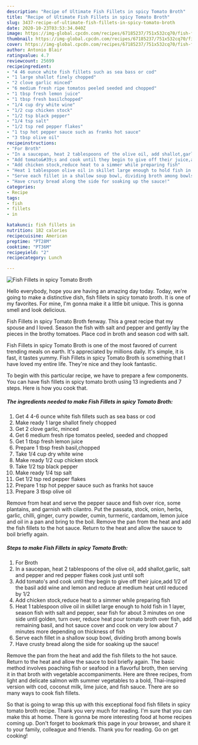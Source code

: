 ```yaml
---
description: "Recipe of Ultimate Fish Fillets in spicy Tomato Broth"
title: "Recipe of Ultimate Fish Fillets in spicy Tomato Broth"
slug: 3437-recipe-of-ultimate-fish-fillets-in-spicy-tomato-broth
date: 2020-10-23T03:53:34.040Z
image: https://img-global.cpcdn.com/recipes/67185237/751x532cq70/fish-fillets-in-spicy-tomato-broth-recipe-main-photo.jpg
thumbnail: https://img-global.cpcdn.com/recipes/67185237/751x532cq70/fish-fillets-in-spicy-tomato-broth-recipe-main-photo.jpg
cover: https://img-global.cpcdn.com/recipes/67185237/751x532cq70/fish-fillets-in-spicy-tomato-broth-recipe-main-photo.jpg
author: Antonio Blair
ratingvalue: 4.7
reviewcount: 25699
recipeingredient:
- "4 46 ounce white fish fillets such as sea bass or cod"
- "1 large shallot finely chopped"
- "2 clove garlic minced"
- "6 medium fresh ripe tomatos peeled seeded and chopped"
- "1 tbsp fresh lemon juice"
- "1 tbsp fresh basilchopped"
- "1/4 cup dry white wine"
- "1/2 cup chicken stock"
- "1/2 tsp black pepper"
- "1/4 tsp salt"
- "1/2 tsp red pepper flakes"
- "1 tsp hot pepper sauce such as franks hot sauce"
- "3 tbsp olive oil"
recipeinstructions:
- "For Broth"
- "In a saucepan, heat 2 tablespoons of the olive oil, add shallot,garlic, salt and pepper and red pepper flakes cook just until soft"
- "Add tomato&#39;s and cook until they begin to give off their juice,add 1/2 of the basil add wine and lemon and reduce at medium heat until reduced by 1/2"
- "Add chicken stock,reduce heat to a simmer while preparing fish"
- "Heat 1 tablespoon olive oil in skillet large enough to hold fish in 1 layer, season fish with salt and pepper, sear fish for about 3 minutes on one side until golden, turn over, reduce heat pour tomato broth over fish, add remaining basil, and hot sauce cover and cook on very low about 7 minutes more depending on thickness of fish"
- "Serve each fillet in a shallow soup bowl, dividing broth among bowls"
- "Have crusty bread along the side for soaking up the sauce!"
categories:
- Recipe
tags:
- fish
- fillets
- in

katakunci: fish fillets in 
nutrition: 182 calories
recipecuisine: American
preptime: "PT28M"
cooktime: "PT36M"
recipeyield: "2"
recipecategory: Lunch

---
```



![Fish Fillets in spicy Tomato Broth](https://img-global.cpcdn.com/recipes/67185237/751x532cq70/fish-fillets-in-spicy-tomato-broth-recipe-main-photo.jpg)

Hello everybody, hope you are having an amazing day today. Today, we're going to make a distinctive dish, fish fillets in spicy tomato broth. It is one of my favorites. For mine, I'm gonna make it a little bit unique. This is gonna smell and look delicious.

Fish Fillets in spicy Tomato Broth fenway. This a great recipe that my spouse and I loved. Season the fish with salt and pepper and gently lay the pieces in the brothy tomatoes. Place cod in broth and season cod with salt.

Fish Fillets in spicy Tomato Broth is one of the most favored of current trending meals on earth. It's appreciated by millions daily. It's simple, it is fast, it tastes yummy. Fish Fillets in spicy Tomato Broth is something that I have loved my entire life. They're nice and they look fantastic.


To begin with this particular recipe, we have to prepare a few components. You can have fish fillets in spicy tomato broth using 13 ingredients and 7 steps. Here is how you cook that.

<!--inarticleads1-->

##### The ingredients needed to make Fish Fillets in spicy Tomato Broth:

1. Get 4 4-6 ounce white fish fillets such as sea bass or cod
1. Make ready 1 large shallot finely chopped
1. Get 2 clove garlic, minced
1. Get 6 medium fresh ripe tomatos peeled, seeded and chopped
1. Get 1 tbsp fresh lemon juice
1. Prepare 1 tbsp fresh basil,chopped
1. Take 1/4 cup dry white wine
1. Make ready 1/2 cup chicken stock
1. Take 1/2 tsp black pepper
1. Make ready 1/4 tsp salt
1. Get 1/2 tsp red pepper flakes
1. Prepare 1 tsp hot pepper sauce such as franks hot sauce
1. Prepare 3 tbsp olive oil


Remove from heat and serve the pepper sauce and fish over rice, some plantains, and garnish with cilantro. Put the passata, stock, onion, herbs, garlic, chilli, ginger, curry powder, cumin, turmeric, cardamom, lemon juice and oil in a pan and bring to the boil. Remove the pan from the heat and add the fish fillets to the hot sauce. Return to the heat and allow the sauce to boil briefly again. 

<!--inarticleads2-->

##### Steps to make Fish Fillets in spicy Tomato Broth:

1. For Broth
1. In a saucepan, heat 2 tablespoons of the olive oil, add shallot,garlic, salt and pepper and red pepper flakes cook just until soft
1. Add tomato&#39;s and cook until they begin to give off their juice,add 1/2 of the basil add wine and lemon and reduce at medium heat until reduced by 1/2
1. Add chicken stock,reduce heat to a simmer while preparing fish
1. Heat 1 tablespoon olive oil in skillet large enough to hold fish in 1 layer, season fish with salt and pepper, sear fish for about 3 minutes on one side until golden, turn over, reduce heat pour tomato broth over fish, add remaining basil, and hot sauce cover and cook on very low about 7 minutes more depending on thickness of fish
1. Serve each fillet in a shallow soup bowl, dividing broth among bowls
1. Have crusty bread along the side for soaking up the sauce!


Remove the pan from the heat and add the fish fillets to the hot sauce. Return to the heat and allow the sauce to boil briefly again. The basic method involves poaching fish or seafood in a flavorful broth, then serving it in that broth with vegetable accompaniments. Here are three recipes, from light and delicate salmon with summer vegetables to a bold, Thai-inspired version with cod, coconut milk, lime juice, and fish sauce. There are so many ways to cook fish fillets. 

So that is going to wrap this up with this exceptional food fish fillets in spicy tomato broth recipe. Thank you very much for reading. I'm sure that you can make this at home. There is gonna be more interesting food at home recipes coming up. Don't forget to bookmark this page in your browser, and share it to your family, colleague and friends. Thank you for reading. Go on get cooking!
